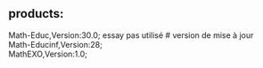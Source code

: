 #
<!DOCTYPE html>
<html>

<body>
   
<h2>products:</h2>
<p>   Math-Educ,Version:30.0; essay pas utilisé # version de mise à jour
   <br>Math-Educinf,Version:28;
 <br> MathEXO,Version:1.0;</p>

</body>
</html>

